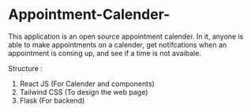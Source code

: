 # Appointment-Calender-
This application is an open source appointment calender. In it, anyone is able to make appointments on a calender, get notifcations when an appointment is coming up, and see if a time is not avaibale. 

Structure : 
1) React JS (For Calender and components)
2) Tailwind CSS (To design the web page)
3) Flask (For backend)

